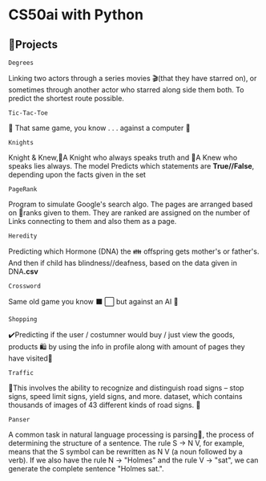 # CS50ai with Python

## 📌Projects 
<code>Degrees</code> <dl>Linking two actors through a series movies 🎬(that they have starred on), or sometimes through another actor who starred along side them both.
                         To predict the shortest route possible.</dl>
                         
<code>Tic-Tac-Toe</code> <dl>🙌 That same game, you know . . . against a computer 💬</dl>

<code>Knights</code> <dl>Knight & Knew,📕A Knight who always speaks truth and 📗A Knew who speaks lies always.
                         The model Predicts which statements are <b>True//False</b>, depending upon the facts given in the set</dl>
                         
<code>PageRank</code> <dl>Program to simulate Google's search algo. The pages are arranged based on 📏ranks given to them.
                          They are ranked are assigned on the number of Links connecting to them and also them as a page.</code>
                          
<code>Heredity</code> <dl>Predicting which Hormone (DNA) the 👪 offspring gets mother's or father's. And then if child has blindness//deafness, 
                          based on the data given in DNA<b>.csv</b></dl>
  
<code>Crossword</code> <dl>Same old game you know ⬛ ⬜ but against an AI 💫 </dl>

<code>Shopping</code> <dl> ✔️Predicting if the user / costumner would buy / just view the goods, products 🛍️ by using the info in profile along 
                          with amount of pages they have visited📱</dl>

<code>Traffic</code> <dl> 🚥This involves the ability to recognize and distinguish road signs – stop signs, speed limit signs, yield signs, and more.
                        dataset, which contains thousands of images of 43 different kinds of road signs. 🚨</dl>

<code>Panser</code> <dl>A common task in natural language processing is parsing🚧, the process of determining the structure of a sentence. The rule S -> N V, for example, means that the S symbol can be rewritten as N V (a noun followed by a verb). 
                        If we also have the rule N -> "Holmes" and the rule V -> "sat", we can generate the complete sentence "Holmes sat.".</dl>
